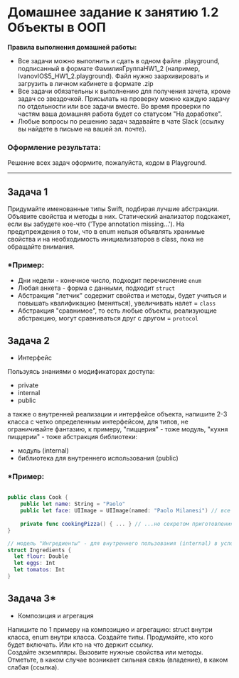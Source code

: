 # Домашнее задание к занятию 1.2 Объекты в ООП

**Правила выполнения домашней работы:** 
* Все задачи можно выполнить и сдать в одном файле .playground, подписанный в формате ФамилияГруппаHW1_2 (например, IvanovIOS5_HW1_2.playground). Файл нужно заархивировать и загрузить в личном кабинете в формате .zip
* Все задачи обязательны к выполнению для получения зачета, кроме задач со звездочкой. Присылать на проверку можно каждую задачу по отдельности или все задачи вместе. Во время проверки по частям ваша домашняя работа будет со статусом "На доработке".
* Любые вопросы по решению задач задавайте в чате Slack (ссылку вы найдете в письме на вашей эл. почте).

### Оформление результата:
Решение всех задач оформите, пожалуйста, кодом в Playground. 

---

## Задача 1

Придумайте именованные типы Swift, подбирая лучшие абстракции. Объявите свойства и методы в них. 
Статический анализатор подскажет, если вы забудете кое-что ('Type annotation missing...').
На предупреждения о том, что в enum нельзя объявлять хранимые свойства и на необходимость инициализаторов в class, 
пока не обращайте внимания.

### *Пример:

- Дни недели - конечное число, подходит перечисление `enum`
- Любая анкета - форма с данными, подходит `struct`
- Абстракция "летчик" содержит свойства и методы, будет учиться и повышать квалификацию (меняться), увеличивать налет = `class`
- Абстракция "сравнимое", то есть любые объекты, реализующие абстракцию, могут сравниваться друг с другом = `protocol` 

## Задача 2

- Интерфейс

Пользуясь знаниями о модификаторах доступа:
- private
- internal
- public

а также о внутренней реализации и интерфейсе объекта, напишите 2-3 класса 
с четко определенным интерфейсом, для типов, не ограничивайте фантазию, 
к примеру, "пиццерия" - тоже модуль, "кухня пиццерии" - тоже абстракция библиотеки: 

- модуль (internal)
- библиотека для внутреннего использования (public)

### *Пример:
```swift

public class Cook {
    public let name: String = "Paolo"
    public let face: UIImage = UIImage(named: "Paolo Milanesi") // все знают, как зовут повара и как он выглядит
    
    private func cookingPizza() { ... } // ...но секретом приготовления пиццы владеет только он
}

// модель "Ингредиенты" - для внутреннего пользования (internal) в условном модуле "Пиццерия"
struct Ingredients {
  let flour: Double
  let eggs: Int
  let tomatos: Int 
}

```

## Задача 3*

- Композиция и агрегация

Напишите по 1 примеру на композицию и агрегацию: struct внутри класса, enum внутри класса. 
Создайте типы. Продумайте, кто кого будет включать. Или кто на что держит ссылку.  
Создайте экземпляры. Вызовите нужные свойства или методы. 
Отметьте, в каком случае возникает сильная связь (владение), 
в каком слабая (ссылка). 
